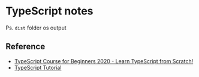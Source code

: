 # TypeScript notes

Ps. `dist` folder os output 

## Reference

+ [TypeScript Course for Beginners 2020 - Learn TypeScript from Scratch!](https://youtu.be/BwuLxPH8IDs)
+ [TypeScript Tutorial](https://youtube.com/playlist?list=PL4cUxeGkcC9gUgr39Q_yD6v-bSyMwKPUI)
